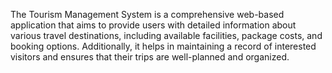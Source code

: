 The Tourism Management System is a comprehensive web-based application that aims to provide users with detailed information about various travel destinations, including available facilities, package costs, and booking options. Additionally, it helps in maintaining a record of interested visitors and ensures that their trips are well-planned and organized.
     

